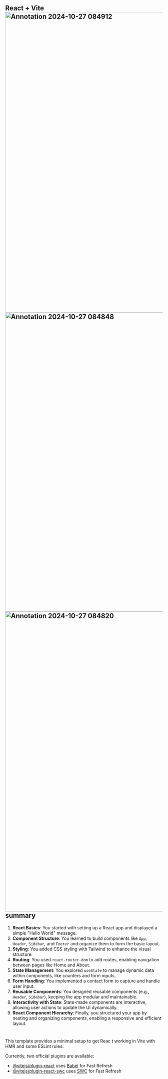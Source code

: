 React + Vite<img width="960" alt="Annotation 2024-10-27 084912" src="https://github.com/user-attachments/assets/9f96caaa-8b9e-45b2-9a39-f48263d5cfac">
<img width="956" alt="Annotation 2024-10-27 084848" src="https://github.com/user-attachments/assets/f476f4de-f001-499b-bc39-09ff20389f95">
<img width="960" alt="Annotation 2024-10-27 084820" src="https://github.com/user-attachments/assets/fa84d250-c8de-4154-ad76-91ef3cb1f021">
summary
-------
1. **React Basics**: You started with setting up a React app and displayed a simple "Hello World" message.
2. **Component Structure**: You learned to build components like `App`, `Header`, `Sidebar`, and `Footer` and organize them to form the basic layout.
3. **Styling**: You added CSS styling with Tailwind to enhance the visual structure.
4. **Routing**: You used `react-router-dom` to add routes, enabling navigation between pages like Home and About.
5. **State Management**: You explored `useState` to manage dynamic data within components, like counters and form inputs.
6. **Form Handling**: You implemented a contact form to capture and handle user input.
7. **Reusable Components**: You designed reusable components (e.g., `Header`, `Sidebar`), keeping the app modular and maintainable.
8. **Interactivity with State**: State-made components are interactive, allowing user actions to update the UI dynamically.
9. **React Component Hierarchy**: Finally, you structured your app by nesting and organizing components, enabling a responsive and efficient layout.


# 
This template provides a minimal setup to get Reac
t working in Vite with HMR and some ESLint rules.

Currently, two official plugins are available:

- [@vitejs/plugin-react](https://github.com/vitejs/vite-plugin-react/blob/main/packages/plugin-react/README.md) uses [Babel](https://babeljs.io/) for Fast Refresh
- [@vitejs/plugin-react-swc](https://github.com/vitejs/vite-plugin-react-swc) uses [SWC](https://swc.rs/) for Fast Refresh
